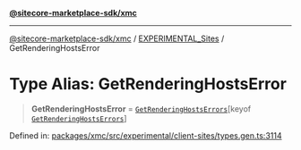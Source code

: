 [**@sitecore-marketplace-sdk/xmc**](../../../../README.md)

***

[@sitecore-marketplace-sdk/xmc](../../../../README.md) / [EXPERIMENTAL\_Sites](../README.md) / GetRenderingHostsError

# Type Alias: GetRenderingHostsError

> **GetRenderingHostsError** = [`GetRenderingHostsErrors`](GetRenderingHostsErrors.md)\[keyof [`GetRenderingHostsErrors`](GetRenderingHostsErrors.md)\]

Defined in: [packages/xmc/src/experimental/client-sites/types.gen.ts:3114](https://github.com/Sitecore/marketplace-sdk/blob/main/packages/xmc/src/experimental/client-sites/types.gen.ts#L3114)
